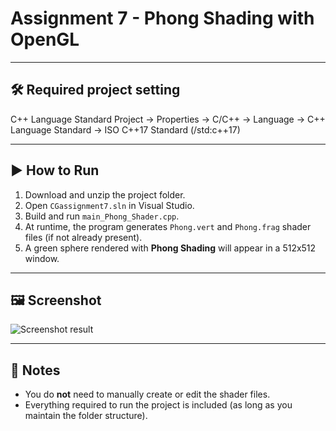 # Assignment 7 - Phong Shading with OpenGL

---

## 🛠️ Required project setting
C++ Language Standard
Project → Properties → C/C++ → Language → C++ Language Standard
→ ISO C++17 Standard (/std:c++17)

---

## ▶️ How to Run

1. Download and unzip the project folder.
2. Open `CGassignment7.sln` in Visual Studio.
3. Build and run `main_Phong_Shader.cpp`.
4. At runtime, the program generates `Phong.vert` and `Phong.frag` shader files (if not already present).
5. A green sphere rendered with **Phong Shading** will appear in a 512x512 window.

---

## 🖼️ Screenshot

![Screenshot result](https://github.com/user-attachments/assets/7a33c496-dd35-47fe-b3af-d724c6144b99)

---

## 📝 Notes
- You do **not** need to manually create or edit the shader files.
- Everything required to run the project is included (as long as you maintain the folder structure).

